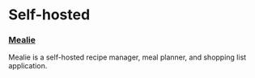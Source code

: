 # Self-hosted

### [Mealie](https://github.com/mealie-recipes/mealie/)
Mealie is a self-hosted recipe manager, meal planner, and shopping list application.
